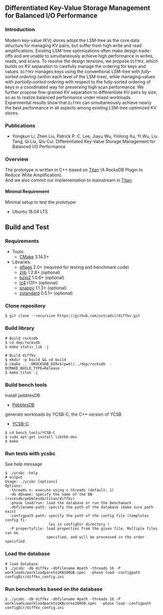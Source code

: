 ## Differentiated Key-Value Storage Management for Balanced I/O Performance
### Introduction
Modern key-value (KV) stores adopt the LSM-tree as the core data structure
for managing KV pairs, but suffer from high write and read amplifications.
Existing LSM-tree optimizations often make design trade-offs and are unable to
simultaneously achieve high performance in writes, reads, and scans.  To
resolve the design tensions, we propose `DiffKV`, which builds on KV
separation to carefully manage the ordering for keys and values.  `DiffKV`
manages keys using the conventional LSM-tree with *fully-sorted ordering*
(within each level of the LSM-tree), while managing values with 
*partially-sorted ordering* with respect to the fully-sorted ordering of keys
in a coordinated way for preserving high scan performance.  We further propose
fine-grained KV separation to differentiate KV pairs by size, so as to realize
balanced performance under mixed workloads. Experimental results show that
`DiffKV` can simultaneously achieve nearly the best performance in all aspects 
among existing LSM-tree-optimized KV stores.

### Publications
* Yongkun Li, Zhen Liu, Patrick P. C. Lee, Jiayu Wu, Yinlong Xu, Yi Wu, Liu Tang, Qi Liu, Qiu Cui. Differentiated Key-Value Storage Management for Balanced I/O Performance

### Overview
The prototype is written in C++ based on [Titan](https://github.com/tikv/titan) (A RocksDB Plugin to Reduce Write Amplification).  
And we also commit our implementation to mainstream in [Titan](https://docs.pingcap.com/tidb/stable/titan-overview).

#### Minimal Requirement
Minimal setup to test the prototype:
* Ubuntu 18.04 LTS


## Build and Test
### Requirements
* Tools:
    * [CMake](https://cmake.org/download/) 3.14.5+
* Libraries:
    * [gflags](https://gflags.github.io/gflags/) 2.0+ (required for testing and benchmark code)
    * [zlib](http://www.zlib.net/) 1.2.8+ (optional)
    * [bzip2](http://www.bzip.org/) 1.0.6+ (optional)
    * [lz4](https://github.com/lz4/lz4) r131+ (optional)
    * [snappy](http://google.github.io/snappy/) 1.1.3+ (optional)
    * [zstandard](http://www.zstd.net) 0.5.1+ (optional)
### Clone repository
```
$ git clone --recursive https://github.com/ustcadsl/diffkv.git
```
### Build library
```
# Build rocksdb
$ cd dep/rocksdb
$ make static_lib -j

# Build diffkv
$ mkdir -p build && cd build
$ cmake .. -DROCKSDB_DIR=$(pwd)/../dep/rocksdb  -DCMAKE_BUILD_TYPE=Release 
$ make titan -j
```


### Build bench tools
Install pebblesDB
* [PebblesDB](https://github.com/utsaslab/pebblesdb)

generate workloads by YCSB-C, the C++ version of YCSB
* [YCSB-C](https://github.com/basicthinker/YCSB-C)  

```
$ cd bench_tools/YCSB-C
$ sudo apt-get install libtbb-dev
$ make 
```
### Run tests with ycsbc
See help message
```
$ ./ycsbc -help
# output
Usage: ./ycsbc [options]
Options:
  -threads n: execute using n threads (default: 1)
  -db dbname: specify the name of the DB (rocksdb/pebblesdb/titan/diffkv)
  -phase load/run: load the database or run the benchamark
  -dbfilename path: specify the path of the database (make sure path exist
  -configpath path: specify the path of the config file (templetes config fi-
                    les in configDir directory )
  -P propertyfile: load properties from the given file. Multiple files can be
                   specified, and will be processed in the order specified
```
### Load the database
```
# load database
$ ./ycsbc -db diffkv -dbfilename #path -threads 16 -P workloads/workloadpareto1KB100GB.spec  -phase load -configpath configDir/diffkv_config.ini
```
### Run benchmarks based on the database
```
$ ./ycsbc -db diffkv -dbfilename #path -threads 16 -P workloads/workloadpareto1KBcorea100GB.spec  -phase load -configpath configDir/diffkv_config.ini

```

